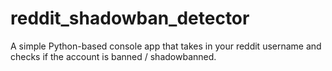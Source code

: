 # reddit_shadowban_detector
A simple Python-based console app that takes in your reddit username and checks if the account is banned / shadowbanned.

